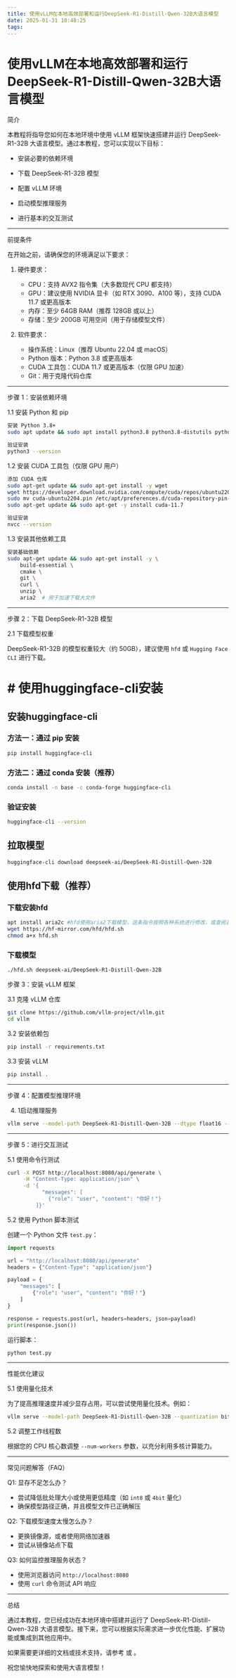```yaml
---
title: 使用vLLM在本地高效部署和运行DeepSeek-R1-Distill-Qwen-32B大语言模型
date: 2025-01-31 18:48:25
tags:
---
```


# 使用vLLM在本地高效部署和运行DeepSeek-R1-Distill-Qwen-32B大语言模型

简介

本教程将指导您如何在本地环境中使用 vLLM 框架快速搭建并运行 DeepSeek-R1-32B 大语言模型。通过本教程，您可以实现以下目标：

* 安装必要的依赖环境

* 下载 DeepSeek-R1-32B 模型

* 配置 vLLM 环境

* 启动模型推理服务

* 进行基本的交互测试

---

前提条件

在开始之前，请确保您的环境满足以下要求：

1. 硬件要求：
   
   - CPU：支持 AVX2 指令集（大多数现代 CPU 都支持）
   - GPU：建议使用 NVIDIA 显卡（如 RTX 3090、A100 等），支持 CUDA 11.7 或更高版本
   - 内存：至少 64GB RAM（推荐 128GB 或以上）
   - 存储：至少 200GB 可用空间（用于存储模型文件）

2. 软件要求：
   
   - 操作系统：Linux（推荐 Ubuntu 22.04 或 macOS）
   - Python 版本：Python 3.8 或更高版本
   - CUDA 工具包：CUDA 11.7 或更高版本（仅限 GPU 加速）
   - Git：用于克隆代码仓库

---

步骤 1：安装依赖环境

1.1 安装 Python 和 pip

```bash
安装 Python 3.8+
sudo apt update && sudo apt install python3.8 python3.8-distutils python3-pip

验证安装
python3 --version
```

1.2 安装 CUDA 工具包（仅限 GPU 用户）

```bash
添加 CUDA 仓库
sudo apt-get update && sudo apt-get install -y wget
wget https://developer.download.nvidia.com/compute/cuda/repos/ubuntu2204/x86_64/cuda-ubuntu2204.pin
sudo mv cuda-ubuntu2204.pin /etc/apt/preferences.d/cuda-repository-pin-600
sudo apt-get update && sudo apt-get -y install cuda-11.7

验证安装
nvcc --version
```

1.3 安装其他依赖工具

```bash
安装基础依赖
sudo apt-get update && sudo apt-get install -y \
    build-essential \
    cmake \
    git \
    curl \
    unzip \
    aria2  # 用于加速下载大文件
```

---

步骤 2：下载 DeepSeek-R1-32B 模型

2.1 下载模型权重

DeepSeek-R1-32B 的模型权重较大（约 50GB），建议使用 `hfd` 或 `Hugging Face CLI` 进行下载。

# # 使用huggingface-cli安装

## 安装huggingface-cli

### 方法一：通过 pip 安装

```bash
pip install huggingface-cli
```

### 方法二：通过 conda 安装（推荐）

```bash
conda install -n base -c conda-forge huggingface-cli
```

### 验证安装

```bash
huggingface-cli --version
```

## 拉取模型

```bash
huggingface-cli download deepseek-ai/DeepSeek-R1-Distill-Qwen-32B
```



## 使用hfd下载（推荐）

### 下载安装hfd

```bash
apt install aria2c #hfd使用aria2下载模型，这条指令按照各种系统进行修改，或查阅百度/bing/aria2官方文档
wget https://hf-mirror.com/hfd/hfd.sh
chmod a+x hfd.sh
```

### 下载模型

```bash
./hfd.sh deepseek-ai/DeepSeek-R1-Distill-Qwen-32B
```

步骤 3：安装 vLLM 框架

3.1 克隆 vLLM 仓库

```bash
git clone https://github.com/vllm-project/vllm.git
cd vllm
```

3.2 安装依赖包

```bash
pip install -r requirements.txt
```

3.3 安装 vLLM

```bash
pip install .
```

---

步骤 4：配置模型推理环境

4. 1启动推理服务

```bash
vllm serve --model-path DeepSeek-R1-Distill-Qwen-32B --dtype float16 --num-workers 4 --listen localhost:8080
```

---

步骤 5：进行交互测试

5.1 使用命令行测试

```bash
curl -X POST http://localhost:8080/api/generate \
     -H "Content-Type: application/json" \
     -d '{
           "messages": [
             {"role": "user", "content": "你好！"}
         ]}'
```

5.2 使用 Python 脚本测试

创建一个 Python 文件 `test.py`：

```python
import requests

url = "http://localhost:8080/api/generate"
headers = {"Content-Type": "application/json"}

payload = {
    "messages": [
        {"role": "user", "content": "你好！"}
    ]
}

response = requests.post(url, headers=headers, json=payload)
print(response.json())
```

运行脚本：

```bash
python test.py
```

---

性能优化建议

5.1 使用量化技术

为了提高推理速度并减少显存占用，可以尝试使用量化技术。例如：

```bash
vllm serve --model-path DeepSeek-R1-Distill-Qwen-32B --quantization bitsandbytes-4bit --num-workers 4 --listen localhost:8080
```

5.2 调整工作线程数

根据您的 CPU 核心数调整 `--num-workers` 参数，以充分利用多核计算能力。

---

常见问题解答（FAQ）

Q1: 显存不足怎么办？

- 尝试降低批处理大小或使用更低精度（如 `int8` 或 `4bit` 量化）
- 确保模型路径正确，并且模型文件已正确解压

Q2: 下载模型速度太慢怎么办？

- 更换镜像源，或者使用网络加速器
- 尝试从镜像站点下载

Q3: 如何监控推理服务状态？

- 使用浏览器访问 `http://localhost:8080`
- 使用 `curl` 命令测试 API 响应

---

总结

通过本教程，您已经成功在本地环境中搭建并运行了 DeepSeek-R1-Distill-Qwen-32B 大语言模型。接下来，您可以根据实际需求进一步优化性能、扩展功能或集成到其他应用中。

如果需要更详细的文档或技术支持，请参考 或 。

祝您愉快地探索和使用大语言模型！
